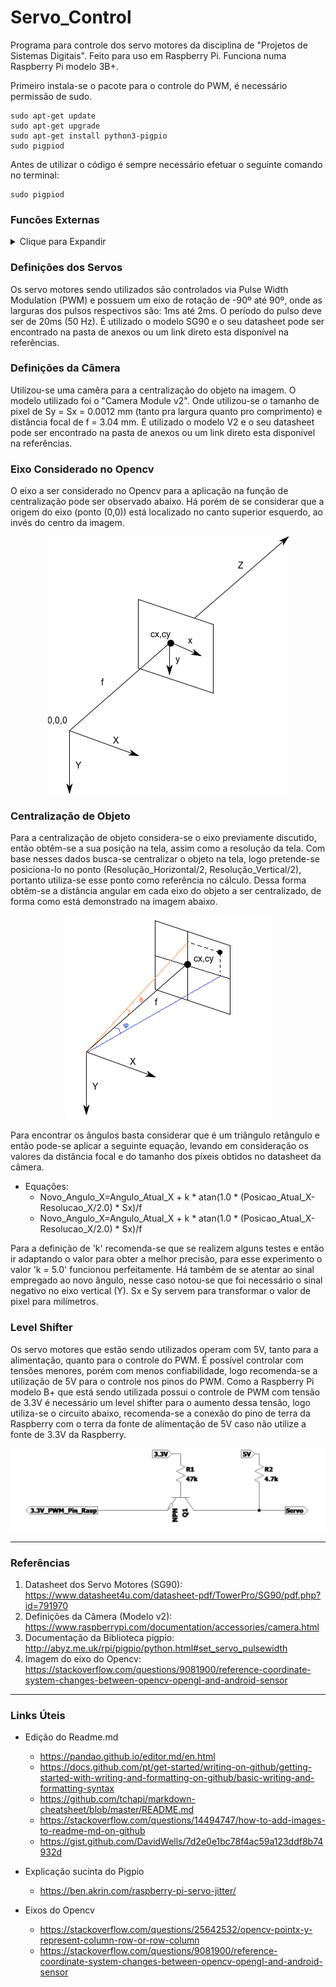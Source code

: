 # Servo_Control
Programa para controle dos servo motores da disciplina de "Projetos de Sistemas Digitais". Feito para uso em Raspberry Pi. Funciona numa Raspberry Pi modelo 3B+.

Primeiro instala-se o pacote para o controle do PWM, é necessário permissão de sudo.

```console
sudo apt-get update
sudo apt-get upgrade
sudo apt-get install python3-pigpio
sudo pigpiod
```

Antes de utilizar o código é sempre necessário efetuar o seguinte comando no terminal:

```console
sudo pigpiod
```
### Funcões Externas

<details><summary>Clique para Expandir</summary>

<p>

As funções externas disponíveis no código são as seguintes:

- toogle_servo(X) 
	- Desliga-se o PWM sendo enviado aos servos. Útil por questões de controle e segurança.
	- Recebe como argumento **X**, para **X**=1 liga-se os servos e para **X**≠1 desliga-se os servos.

- Angulo_Atual_V()
	- Retorna o ângulo atual referente ao PWM sendo exercido ao Servo_V.

- Angulo_Atual_H()
	- Retorna o ângulo atual referente ao PWM sendo exercido ao Servo_H.

- Controle_Manual(angulo_H,angulo_V,slp)
	- Define a posição onde deve-se posicionar o servo motor, tanto na horizontal quanto na vertical.
	- Recebe como argumentos **angulo_H, angulo_V, slp**, onde **angulo_H** define a posição em ângulo do servo_H, **angulo_V** define a posição do ângulo do servo_V e **slp** define o tempo de espera após a rotação.
Obs: Valores padrão: angulo_H=0,angulo_V=0,slp=1

- Controle_Manual_H(angulo_H,slp)
	- Define a posição onde deve-se posicionar o servo motor na horizontal.
	- Recebe como argumentos **angulo_H, slp**, onde **angulo_H** define a posição em ângulo do servo_H e **slp** define o tempo de espera após a rotação.
Obs: Valores padrão: angulo_H=0,slp=1

- Controle_Manual_V(angulo_V,slp)
	- Define a posição onde deve-se posicionar o servo motor na vertical.
	- Recebe como argumentos **angulo_V, slp**, onde **angulo_H** define a posição em ângulo do servo_V e **slp** define o tempo de espera após a rotação.
Obs: Valores padrão: angulo_V=0,slp=1

- Old_Varredura_Servos(x,passo)
	- Recebe como argumentos **x, passo**, onde **x** define o tempo em segundos da varredura e passo define a quantidade de passos a serem realizados durante a varredura, por exemplo, para uma varredura de 10 segundos e 40 passos, serão realizados 20 movimentos do servo motor em 5 segundos, até um extremo e depois 20 movimentos do servo motor em 5 segundos para a posição original.
Obs: Valores padrão: passo=20. Somente movimenta o servo_H.

- Center_Object(pos_H,pos_V,Resolucao_H,Resolucao_V)
	- A função centraliza na tela, tanto na vertical, quanto na horizontal, um objeto em uma posição qualquer (pos_H,pos_V). 
	- Recebe como argumentos **pos_H, pos_V, Resolucao_H, Resolucao_V**, onde **pos_H** define a posição atual do objeto na horizontal, **pos_V** a posição atual do objeto na vertical, **Resolucao_H** define a resolução da imagem na horizontal e **Resolucao_V** define a resolução da imagem na vertical (quantidade de pixels).
Obs: Valores padrão: pos_H, pos_V, Resolucao_H=640, Resolucao_V=480

- Center_Object_H(pos_H,Resolucao_H)
	- A função centraliza no eixo horizontal da tela um objeto em uma posição qualquer (pos_H,pos_V). 
	- Recebe como argumentos **pos_H, Resolucao_H**, onde **pos_H** define a posição atual do objeto na horizontal e **Resolucao_H** define a resolução da imagem na horizontal (quantidade de pixels).
Obs: Valores padrão: pos_H, Resolucao_H=640

- Center_Object_V(pos_V,Resolucao_V)
	- A função centraliza no eixo vertical da tela um objeto em uma posição qualquer (pos_H,pos_V).
	- Recebe como argumentos **pos_V, Resolucao_V**, onde **pos_V** define a posição atual do objeto na horizontal e **Resolucao_V** define a resolução da imagem na vertical (quantidade de pixels).
Obs: Valores padrão: pos_H, Resolucao_H=480

- Adendo: As funções Varredura_Servos, teste, comeca_varredura e para_varredura são funções que foram criadas para utilizar uma variável global 'Varre' de forma a possibilitar que a varredura dos servos, uma função que estaria em primero plano e sendo constantemente utilizada por 'x' segundos assim que chamada, pudesse ser utilizada em conjunto com o restante do projeto disponível em "https://github.com/vcs512/rasp-iot". Dessa forma, com a variável global, pode-se monitorar o estado da varredura de forma a poder criar um novo processo na máquina e então finaliza-lo assim que houver o termino da varredura, via o uso da biblioteca "multiprocessing" do Python.

</p>

</details>

### Definições dos Servos
Os servo motores sendo utilizados são controlados via Pulse Width Modulation (PWM) e possuem um eixo de rotação de -90º até 90º, onde as larguras dos pulsos respectivos são: 1ms até 2ms. O período do pulso deve ser de 20ms (50 Hz). É utilizado o modelo SG90 e o seu datasheet pode ser encontrado na pasta de anexos ou um link direto esta disponível na referências.

### Definições da Câmera
Utilizou-se uma camêra para a centralização do objeto na imagem. O modelo utilizado foi o "Camera Module v2". Onde utilizou-se o tamanho de pixel de Sy = Sx = 0.0012 mm (tanto pra largura quanto pro comprimento) e distância focal de f = 3.04 mm. É utilizado o modelo V2 e o seu datasheet pode ser encontrado na pasta de anexos ou um link direto esta disponível na referências.

### Eixo Considerado no Opencv
O eixo a ser considerado no Opencv para a aplicação na função de centralização pode ser observado abaixo. Há porém de se considerar que a origem do eixo (ponto (0,0)) está localizado no canto superior esquerdo, ao invés do centro da imagem.

<p align="center">
  <img src="https://github.com/Eliel-Santo/Servo_Control/blob/main/Anexos/4iFEV.png?raw=true">
</p>

### Centralização de Objeto

Para a centralização de objeto considera-se o eixo previamente discutido, então obtêm-se a sua posição na tela, assim como a resolução da tela. Com base nesses dados busca-se centralizar o objeto na tela, logo pretende-se posiciona-lo no ponto (Resolução_Horizontal/2, Resolução_Vertical/2), portanto utiliza-se esse ponto como referência no cálculo. Dessa forma obtêm-se a distância angular em cada eixo do objeto a ser centralizado, de forma como está demonstrado na imagem abaixo. 

<p align="center">
  <img src="https://github.com/Eliel-Santo/Servo_Control/blob/main/Anexos/Centralizar.png?raw=true">
</p>

Para encontrar os ângulos basta considerar que é um triângulo retângulo e então pode-se aplicar a seguinte equação, levando em consideração os valores da distância focal e do tamanho dos píxeis obtidos no datasheet da câmera.

+ Equações:
	+ Novo_Angulo_X=Angulo_Atual_X + k * atan(1.0 * (Posicao_Atual_X-Resolucao_X/2.0) * Sx)/f
	+ Novo_Angulo_X=Angulo_Atual_X + k * atan(1.0 * (Posicao_Atual_X-Resolucao_X/2.0) * Sx)/f


Para a definição de 'k' recomenda-se que se realizem alguns testes e então ir adaptando o valor para obter a melhor precisão, para esse experimento o valor 'k = 5.0' funcionou perfeitamente. Há também de se atentar ao sinal empregado ao novo ângulo, nesse caso notou-se que foi necessário o sinal negativo no eixo vertical (Y). Sx e Sy servem para transformar o valor de pixel para milímetros.

### Level Shifter

Os servo motores que estão sendo utilizados operam com 5V, tanto para a alimentação, quanto para o controle do PWM. É possível controlar com tensões menores, porém com menos confiabilidade, logo recomenda-se a utilização de 5V para o controle nos pinos do PWM. Como a Raspberry Pi modelo B+ que está sendo utilizada possui o controle de PWM com tensão de 3.3V é necessário um level shifter para o aumento dessa tensão, logo utiliza-se o circuito abaixo, recomenda-se a conexão do pino de terra da Raspberry com o terra da fonte de alimentação de 5V caso não utilize a fonte de 3.3V da Raspberry.

<p align="center">
  <img src="https://github.com/Eliel-Santo/Servo_Control/blob/main/Anexos/Level_Shifter.jpg?raw=true">
</p>

---
### Referências
                
1. Datasheet dos Servo Motores (SG90): 
https://www.datasheet4u.com/datasheet-pdf/TowerPro/SG90/pdf.php?id=791970
2. Definições da Câmera (Modelo v2):
https://www.raspberrypi.com/documentation/accessories/camera.html
3. Documentação da Biblioteca pigpio:
http://abyz.me.uk/rpi/pigpio/python.html#set_servo_pulsewidth
4. Imagem do eixo do Opencv:
https://stackoverflow.com/questions/9081900/reference-coordinate-system-changes-between-opencv-opengl-and-android-sensor

                
----

### Links Úteis

+ Edição do Readme.md
	+ https://pandao.github.io/editor.md/en.html
	+ https://docs.github.com/pt/get-started/writing-on-github/getting-started-with-writing-and-formatting-on-github/basic-writing-and-formatting-syntax
	+ https://github.com/tchapi/markdown-cheatsheet/blob/master/README.md
	+ https://stackoverflow.com/questions/14494747/how-to-add-images-to-readme-md-on-github
	+ https://gist.github.com/DavidWells/7d2e0e1bc78f4ac59a123ddf8b74932d

+ Explicação sucinta do Pigpio
	+ https://ben.akrin.com/raspberry-pi-servo-jitter/

+ Eixos do Opencv 
	+ https://stackoverflow.com/questions/25642532/opencv-pointx-y-represent-column-row-or-row-column
	+ https://stackoverflow.com/questions/9081900/reference-coordinate-system-changes-between-opencv-opengl-and-android-sensor
                    
